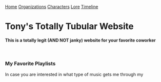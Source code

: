 <html>
    </head>
        <div class="container"> 
            <div class="header">
                <div class="header-right">
                  <a class="active" href="C:\Users\futbo\ITS_110\Stars_Project\Main_Stars.html">Home</a>
                  <a href="C:\Users\futbo\ITS_110\Stars_Project\Orgs_Stars.html">Organizations</a>
                  <a href="C:\Users\futbo\ITS_110\Stars_Project\Characters_Stars.html">Characters</a>
                  <a href="C:\Users\futbo\ITS_110\Stars_Project\Lore_Stars.html">Lore</a>
                  <a href="C:\Users\futbo\ITS_110\Stars_Project\Timeline_Stars.html">Timeline</a>
                </div>
            </div>
            <div class="body">
                <h1>Tony's Totally Tubular Website</h1>
                <div class="box">
                    <p><h4>This is a totally legit (AND NOT janky) website for your favorite coworker</h4>
                    </p>
                </div>
                <br>
                <div class="box">
                    <h3>My Favorite Playlists</h3>
                    <p> In case you are interested in what type of music gets me through my</p>
                </div>
            </div>
    </body>
</html>

